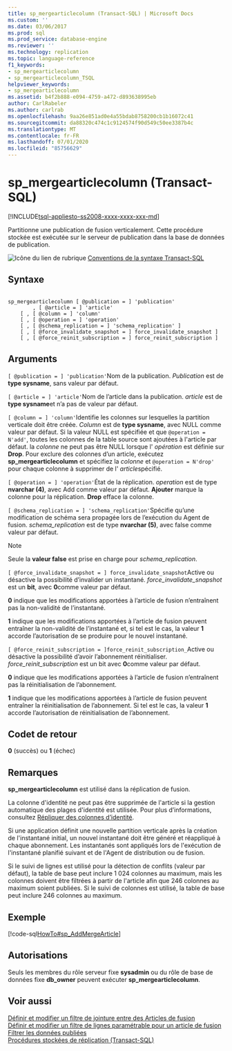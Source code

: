 ```yaml
---
title: sp_mergearticlecolumn (Transact-SQL) | Microsoft Docs
ms.custom: ''
ms.date: 03/06/2017
ms.prod: sql
ms.prod_service: database-engine
ms.reviewer: ''
ms.technology: replication
ms.topic: language-reference
f1_keywords:
- sp_mergearticlecolumn
- sp_mergearticlecolumn_TSQL
helpviewer_keywords:
- sp_mergearticlecolumn
ms.assetid: b4f2b888-e094-4759-a472-d893638995eb
author: CarlRabeler
ms.author: carlrab
ms.openlocfilehash: 9aa26e851ad0e4a55bdab8758200cb1b16072c41
ms.sourcegitcommit: da88320c474c1c9124574f90d549c50ee3387b4c
ms.translationtype: MT
ms.contentlocale: fr-FR
ms.lasthandoff: 07/01/2020
ms.locfileid: "85756629"
---
```

# <a name="sp_mergearticlecolumn-transact-sql"></a>sp_mergearticlecolumn (Transact-SQL)
[!INCLUDE[tsql-appliesto-ss2008-xxxx-xxxx-xxx-md](../../includes/applies-to-version/sqlserver.md)]

  Partitionne une publication de fusion verticalement. Cette procédure stockée est exécutée sur le serveur de publication dans la base de données de publication.  
  
 ![Icône du lien de rubrique](../../database-engine/configure-windows/media/topic-link.gif "Icône du lien de rubrique") [Conventions de la syntaxe Transact-SQL](../../t-sql/language-elements/transact-sql-syntax-conventions-transact-sql.md)  
  
## <a name="syntax"></a>Syntaxe  
  
```  
  
sp_mergearticlecolumn [ @publication = ] 'publication'  
        , [ @article = ] 'article'  
    [ , [ @column = ] 'column'  
    [ , [ @operation = ] 'operation'   
    [ , [ @schema_replication = ] 'schema_replication' ]  
    [ , [ @force_invalidate_snapshot = ] force_invalidate_snapshot ]   
    [ , [ @force_reinit_subscription = ] force_reinit_subscription ]   
```  
  
## <a name="arguments"></a>Arguments  
`[ @publication = ] 'publication'`Nom de la publication. *Publication* est de **type sysname**, sans valeur par défaut.  
  
`[ @article = ] 'article'`Nom de l’article dans la publication. *article* est de **type sysname**et n’a pas de valeur par défaut.  
  
`[ @column = ] 'column'`Identifie les colonnes sur lesquelles la partition verticale doit être créée. *Column* est de **type sysname**, avec NULL comme valeur par défaut. Si la valeur NULL est spécifiée et que `@operation = N'add'`, toutes les colonnes de la table source sont ajoutées à l'article par défaut. la *colonne* ne peut pas être NULL lorsque l' *opération* est définie sur **Drop**. Pour exclure des colonnes d’un article, exécutez **sp_mergearticlecolumn** et spécifiez la *colonne* et `@operation = N'drop'` pour chaque colonne à supprimer de l' *article*spécifié.  
  
`[ @operation = ] 'operation'`État de la réplication. *operation* est de type **nvarchar (4)**, avec Add comme valeur par défaut. **Ajouter** marque la colonne pour la réplication. **Drop** efface la colonne.  
  
`[ @schema_replication = ] 'schema_replication'`Spécifie qu’une modification de schéma sera propagée lors de l’exécution du Agent de fusion. *schema_replication* est de type **nvarchar (5)**, avec false comme valeur par défaut.  
  
> [!NOTE]  
>  Seule la **valeur false** est prise en charge pour *schema_replication*.  
  
`[ @force_invalidate_snapshot = ] force_invalidate_snapshot`Active ou désactive la possibilité d’invalider un instantané. *force_invalidate_snapshot* est un **bit**, avec **0**comme valeur par défaut.  
  
 **0** indique que les modifications apportées à l’article de fusion n’entraînent pas la non-validité de l’instantané.  
  
 **1** indique que les modifications apportées à l’article de fusion peuvent entraîner la non-validité de l’instantané et, si tel est le cas, la valeur **1** accorde l’autorisation de se produire pour le nouvel instantané.  
  
`[ @force_reinit_subscription = ]force_reinit_subscription_`Active ou désactive la possibilité d’avoir l’abonnement réinitialiser. *force_reinit_subscription* est un bit avec **0**comme valeur par défaut.  
  
 **0** indique que les modifications apportées à l’article de fusion n’entraînent pas la réinitialisation de l’abonnement.  
  
 **1** indique que les modifications apportées à l’article de fusion peuvent entraîner la réinitialisation de l’abonnement. Si tel est le cas, la valeur **1** accorde l’autorisation de réinitialisation de l’abonnement.  
  
## <a name="return-code-values"></a>Codet de retour  
 **0** (succès) ou **1** (échec)  
  
## <a name="remarks"></a>Remarques  
 **sp_mergearticlecolumn** est utilisé dans la réplication de fusion.  
  
 La colonne d'identité ne peut pas être supprimée de l'article si la gestion automatique des plages d'identité est utilisée. Pour plus d’informations, consultez [ Répliquer des colonnes d’identité](../../relational-databases/replication/publish/replicate-identity-columns.md).  
  
 Si une application définit une nouvelle partition verticale après la création de l'instantané initial, un nouvel instantané doit être généré et réappliqué à chaque abonnement. Les instantanés sont appliqués lors de l'exécution de l'instantané planifié suivant et de l'Agent de distribution ou de fusion.  
  
 Si le suivi de lignes est utilisé pour la détection de conflits (valeur par défaut), la table de base peut inclure 1 024 colonnes au maximum, mais les colonnes doivent être filtrées à partir de l'article afin que 246 colonnes au maximum soient publiées. Si le suivi de colonnes est utilisé, la table de base peut inclure 246 colonnes au maximum.  
  
## <a name="example"></a>Exemple  
 [!code-sql[HowTo#sp_AddMergeArticle](../../relational-databases/replication/codesnippet/tsql/sp-mergearticlecolumn-tr_1.sql)]  
  
## <a name="permissions"></a>Autorisations  
 Seuls les membres du rôle serveur fixe **sysadmin** ou du rôle de base de données fixe **db_owner** peuvent exécuter **sp_mergearticlecolumn**.  
  
## <a name="see-also"></a>Voir aussi  
 [Définir et modifier un filtre de jointure entre des Articles de fusion](../../relational-databases/replication/publish/define-and-modify-a-join-filter-between-merge-articles.md)   
 [Définir et modifier un filtre de lignes paramétrable pour un article de fusion](../../relational-databases/replication/publish/define-and-modify-a-parameterized-row-filter-for-a-merge-article.md)   
 [Filtrer les données publiées](../../relational-databases/replication/publish/filter-published-data.md)   
 [Procédures stockées de réplication &#40;Transact-SQL&#41;](../../relational-databases/system-stored-procedures/replication-stored-procedures-transact-sql.md)  
  
  
